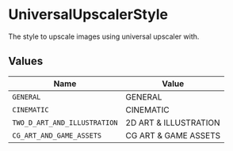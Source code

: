# UniversalUpscalerStyle

The style to upscale images using universal upscaler with.


## Values

| Name                         | Value                        |
| ---------------------------- | ---------------------------- |
| `GENERAL`                    | GENERAL                      |
| `CINEMATIC`                  | CINEMATIC                    |
| `TWO_D_ART_AND_ILLUSTRATION` | 2D ART & ILLUSTRATION        |
| `CG_ART_AND_GAME_ASSETS`     | CG ART & GAME ASSETS         |